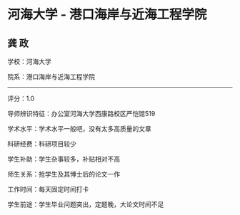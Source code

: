 # 河海大学 - 港口海岸与近海工程学院

## 龚 政

学校：河海大学

院系：港口海岸与近海工程学院

* * *

评分：1.0

导师辨识特征：办公室河海大学西康路校区严恺馆519

学术水平：学术水平一般吧，没有太多高质量的文章

科研经费：科研项目较少

学生补助：学生杂事较多，补贴相对不高

师生关系：抢学生及其博士后的论文一作

工作时间：每天固定时间打卡

学生前途：学生毕业问题突出，定题晚，大论文时间不足
